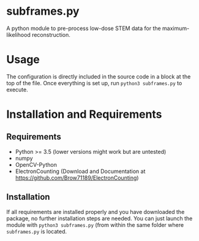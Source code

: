 subframes.py
============

A python module to pre-process low-dose STEM data for the maximum-likelihood reconstruction.

Usage
======

The configuration is directly included in the source code in a block at the top of the file. Once everything is set up, run `python3 subframes.py` to execute.

Installation and Requirements
=============================

Requirements
------------
* Python >= 3.5 (lower versions might work but are untested)
* numpy
* OpenCV-Python
* ElectronCounting (Download and Documentation at https://github.com/Brow71189/ElectronCounting)


Installation
------------
If all requirements are installed properly and you have downloaded the package, no further installation steps are needed. You can just launch the module with `python3 subframes.py` (from within the same folder where `subframes.py` is located.
